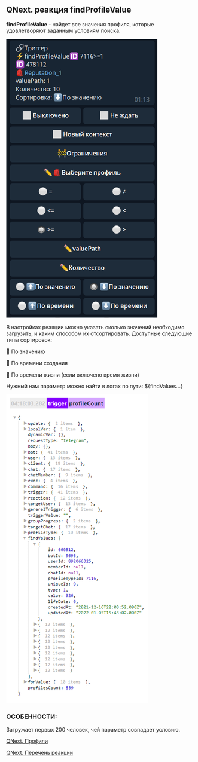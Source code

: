 ## QNext. реакция findProfileValue

**findProfileValue** - найдет все значения профиля, которые удовлетворяют заданным условиям поиска.

![](./1.png)

В настройках реакции можно указать сколько значений необходимо загрузить, и каким способом их отсортировать. Доступные следующие типы сортировок:

🔸 По значению

🔸 По времени создания

🔸 По времени жизни (если включено время жизни)



Нужный нам параметр можно найти в логах по пути:
${findValues...}

![](./2.png)




### ОСОБЕННОСТИ:

Загружает первых 200 человек, чей параметр совпадает условию.



[QNext. Профили](/docs-test/_export/admin/profile-about)

[QNext. Перечень реакции](/docs-test/_export/reactions)


